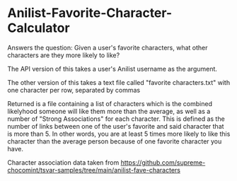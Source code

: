 # Anilist-Favorite-Character-Calculator

Answers the question: Given a user's favorite characters, what other characters are they more likely to like?

The API version of this takes a user's Anilist username as the argument.

The other version of this takes a text file called "favorite characters.txt" with one character per row, separated by commas

Returned is a file containing a list of characters which is the combined likelyhood someone will like them more than the average, as well as a number of "Strong Associations" for each character. This is defined as the number of links between one of the user's favorite and said character that is more than 5. In other words, you are at least 5 times more likely to like this character than the average person because of one favorite character you have. 

Character association data taken from https://github.com/supreme-chocomint/tsvar-samples/tree/main/anilist-fave-characters

